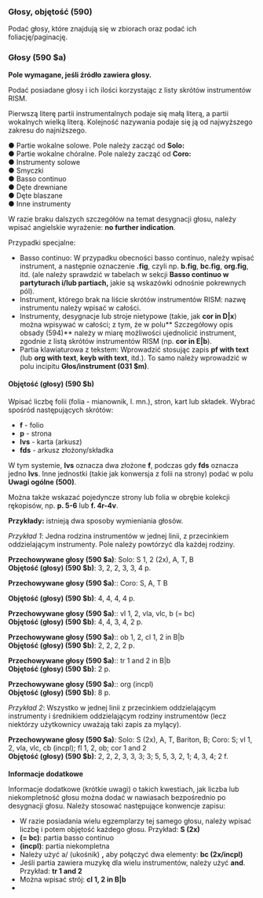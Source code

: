 ### Głosy, objętość **(590)**  

Podać głosy, które znajdują się w zbiorach oraz podać ich foliację/paginację.

### Głosy (590 $a)

**Pole wymagane, jeśli źródło zawiera głosy.**

Podać posiadane głosy i ich ilości korzystając z listy skrótów instrumentów RISM.

Pierwszą literę partii instrumentalnych podaje się małą literą, a partii wokalnych wielką literą. Kolejność nazywania podaje się ją od najwyższego zakresu do najniższego.

●     Partie wokalne solowe. Pole należy zacząć od **Solo:**  
●     Partie wokalne chóralne. Pole należy zacząć od **Coro:**  
●     Instrumenty solowe  
●      Smyczki  
●      Basso continuo  
●      Dęte drewniane  
●      Dęte blaszane  
●      Inne instrumenty



W razie braku dalszych szczegółów na temat desygnacji głosu, należy wpisać angielskie wyrażenie:  **no further indication**.



Przypadki specjalne:

- Basso continuo: W przypadku obecności basso continuo, należy wpisać instrument, a następnie oznaczenie **.fig**, czyli np. **b.fig**, **bc.fig**, **org.fig**, itd. (ale należy sprawdzić w tabelach w sekcji **Basso continuo w partyturach i/lub partiach,** jakie są wskazówki odnośnie pokrewnych pól).
- Instrument, którego brak na liście skrótów instrumentów RISM: nazwę instrumentu należy wpisać w całości.   
- Instrumenty, desygnacje lub stroje nietypowe (takie, jak **cor in D|x**) można wpisywać w całości; z tym, że w polu** Szczegółowy opis obsady (594)** należy w miarę możliwości ujednolicić instrument, zgodnie z listą skrótów instrumentów RISM (np. **cor in E|b**).
- Partia klawiaturowa z tekstem: Wprowadzić stosując zapis **pf with text** (lub **org with text**, **keyb with text**, itd.). To samo należy wprowadzić w polu incipitu **Głos/instrument (031 $m)**.



#### Objętość (głosy) (590 $b)

Wpisać liczbę folii (folia - mianownik, l. mn.), stron, kart lub składek. Wybrać spośród następujących skrótów:

- **f** - folio
- **p** - strona  
- **lvs** - karta (arkusz)  
- **fds** - arkusz złożony/składka

W tym systemie,  **lvs** oznacza dwa złożone **f**, podczas gdy **fds** oznacza jedno **lvs**. Inne jednostki (takie jak konwersja z folii na strony) podać w polu **Uwagi ogólne (500)**.

Można także wskazać pojedyncze strony lub folia w obrębie kolekcji rękopisów, np.  **p. 5-6** lub **f. 4r-4v**.



**Przykłady:** istnieją dwa sposoby wymieniania głosów.

*Przykład 1*: Jedna rodzina instrumentów w jednej linii, z przecinkiem oddzielającym instrumenty. Pole należy powtórzyć dla każdej rodziny.

**Przechowywane głosy (590 $a)**: Solo: S 1, 2 (2x), A, T, B  
**Objętość (głosy) (590 $b)**: 3, 2, 2, 3, 3, 4 p.

 **Przechowywane głosy (590 $a)**:: Coro: S, A, T B    

**Objętość (głosy) (590 $b)**: 4, 4, 4, 4 p.

**Przechowywane głosy (590 $a)**:: vl 1, 2, vla, vlc, b (= bc)  
**Objętość (głosy) (590 $b)**: 4, 4, 3, 4, 2 p.

**Przechowywane głosy (590 $a)**:: ob 1, 2, cl 1, 2 in B|b  
**Objętość (głosy) (590 $b)**: 2, 2, 2, 2 p.

**Przechowywane głosy (590 $a)**:: tr 1 and 2 in B|b   
**Objętość (głosy) (590 $b)**: 2 p.

**Przechowywane głosy (590 $a)**:: org (incpl)  
**Objętość (głosy) (590 $b)**: 8 p.



*Przykład 2*: Wszystko w jednej linii z przecinkiem oddzielającym instrumenty i średnikiem oddzielającym rodziny instrumentów (lecz niektórzy użytkownicy uważają taki zapis za mylący).

**Przechowywane głosy (590 $a)**: Solo: S (2x), A, T, Bariton, B; Coro: S; vl 1, 2, vla, vlc, cb (incpl); fl 1, 2, ob; cor 1 and 2  
**Objętość (głosy) (590 $b)**: 2, 2, 2, 3, 3, 3; 3; 5, 5, 3, 2, 1; 4, 3, 4; 2 f.

####  

**Informacje dodatkowe**

Informacje dodatkowe (krótkie uwagi) o takich kwestiach, jak liczba lub niekompletność głosu można dodać w nawiasach bezpośrednio po desygnacji głosu. Należy stosować następujące konwencje zapisu:

- W razie posiadania wielu egzemplarzy tej samego głosu, należy wpisać liczbę i potem objętość każdego głosu. Przykład: **S (2x)**
- **(= bc)**: partia basso continuo  
- **(incpl)**: partia niekompletna  
- Należy użyć a/ (ukośnik) **,** aby połączyć dwa elementy: **bc (2x/incpl)**
- Jeśli partia zawiera muzykę dla wielu instrumentów, należy użyć **and**. Przykład: **tr 1 and 2**
- Można wpisać strój: **cl 1, 2 in B|b**
-
